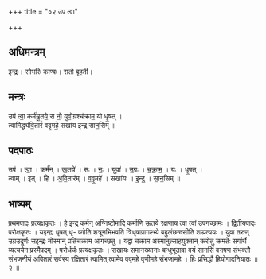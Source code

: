+++
title = "०२ उप त्वा"

+++
## अधिमन्त्रम्
इन्द्रः। सोभरिः काण्वः। सतो बृहती।

## मन्त्रः
उप॑ त्वा॒ कर्म॑न्नू॒तये॒ स नो॒ युवो॒ग्रश्च॑क्राम॒ यो धृ॒षत् ।  
त्वामिद्ध्य॑वि॒तारं॑ ववृ॒महे॒ सखा॑य इन्द्र सान॒सिम् ॥

## पदपाठः
उप॑ । त्वा॒ । कर्म॑न् । ऊ॒तये॑ । सः । नः॒ । युवा॑ । उ॒ग्रः । च॒क्रा॒म॒ । यः । धृ॒षत् ।  
त्वाम् । इत् । हि । अ॒वि॒तार॑म् । व॒वृ॒महे॑ । सखा॑यः । इ॒न्द्र॒ । सा॒न॒सिम् ॥

## भाष्यम्
प्रथमपादः प्रत्यक्षकृतः । हे इन्द्र कर्मन् अग्निष्टोमादि कर्माणि ऊतये रक्षणाय त्वा त्वां उपगच्छामः । द्वितीयपादः परोक्षकृतः । यइन्द्रः धृषत् धृ- ष्णोति शत्रूनभिभवति त्रिधृषाप्रागल्भ्ये बहुलंछन्दसीति शप्प्रत्ययः । युवा तरुण् उग्रउद्रूर्णः सइन्द्रः नोस्मान् प्रतिचक्राम आगच्छतु । यद्वा चक्राम अस्मानुत्साहयुक्तान् करोतु क्रमतेः सर्गार्थे व्यत्ययेन प्रस्मैपदम् । परोर्धर्चः प्रत्यक्षकृतः । सखायः समानख्यानाः बन्धुभूतावा वयं सानसिं वनषण संभक्तौ संभजनीयं अवितारं सर्वस्य रक्षितारं त्वामित् त्वामेव ववृमहे वृणीमहे संभजामहे । हिः प्रसिद्धौ हियोगादनिघातः ॥ २ ॥
